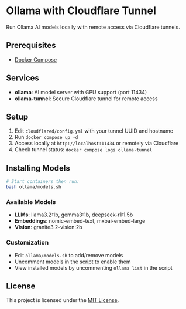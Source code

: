 # Ollama with Cloudflare Tunnel

Run Ollama AI models locally with remote access via Cloudflare tunnels.

## Prerequisites

- [Docker Compose](https://docs.docker.com/compose/install/)

## Services

- **ollama**: AI model server with GPU support (port 11434)
- **ollama-tunnel**: Secure Cloudflare tunnel for remote access

## Setup

1. Edit `cloudflared/config.yml` with your tunnel UUID and hostname
2. Run `docker compose up -d`
3. Access locally at `http://localhost:11434` or remotely via Cloudflare
4. Check tunnel status: `docker compose logs ollama-tunnel`

## Installing Models

```bash
# Start containers then run:
bash ollama/models.sh
```

### Available Models
- **LLMs**: llama3.2:1b, gemma3:1b, deepseek-r1:1.5b
- **Embeddings**: nomic-embed-text, mxbai-embed-large
- **Vision**: granite3.2-vision:2b

### Customization
- Edit `ollama/models.sh` to add/remove models
- Uncomment models in the script to enable them
- View installed models by uncommenting `ollama list` in the script

## License

This project is licensed under the [MIT License](LICENSE).

